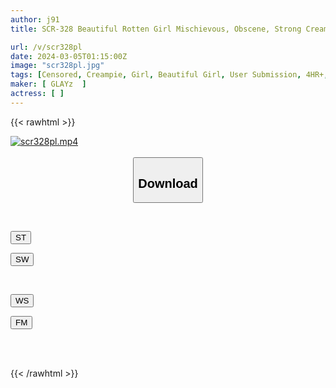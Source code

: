 ```yaml
---
author: j91
title: SCR-328 Beautiful Rotten Girl Mischievous, Obscene, Strong Creampie Video 4 Hours

url: /v/scr328pl
date: 2024-03-05T01:15:00Z
image: "scr328pl.jpg"
tags: [Censored, Creampie, Girl, Beautiful Girl, User Submission, 4HR+, Shaved, Deep Throating, Mini, Evil	]
maker: [ GLAYz  ]
actress: [ ]
---
```



{{< rawhtml >}}

<div class="video" data-videoid="jAOMbQyLWqczWmM">
    <a href="javascript:;">
        <img src="/v/scr328pl/scr328pl.jpg" width="WIDTH" height="HEIGHT" alt="scr328pl.mp4" loading="lazy">
    </a>
</div>

<script type="text/javascript" src="https://j91.asia/asset/on-demand-st.js"></script>

<br>
  <link rel="stylesheet" href="https://j91.asia/asset/bs5.css">
  
  <center>
  <button class="btn btn-primary" type="button" data-bs-toggle="collapse" data-bs-target=".multi-collapse" aria-expanded="false" aria-controls="multiCollapseExample1 multiCollapseExample2"><h2>Download</h2></button></center>
</p>
<div class="row">
  <div class="col">
    <div class="collapse multi-collapse" id="multiCollapseExample1">
      <div class="card card-body">
	      	      <br>
<div class="buttons">  
<p><a href="https://streamtape.to/v/jAOMbQyLWqczWmM" target="_blank"><button class="btn-hover color-3"><i class="fa fa-download"></i> ST</button></a></p>
<p><a href="https://cdnwish.com/xv8lqie0wn77" target="_blank"><button class="btn-hover color-2"><i class="fa fa-download"></i> SW</button></a></p></div>
    </div>
  </div>
</div>
  <div class="col">
    <div class="collapse multi-collapse" id="multiCollapseExample2">
      <div class="card card-body">
	      <br>
<div class="buttons">
<p><a href="https://wolfstream.tv/11jptjsva7n6"><button class="btn-hover color-9"><i class="fa fa-download"></i> WS</button></a></p>
<p><a href="https://filemoon.sx/d/pgx3mp5jq6h8"><button class="btn-hover color-8"><i class="fa fa-download"></i> FM</button></a></p></div>
<br><br>
      </div>
    </div>
  </div>
</div>

{{< /rawhtml >}}